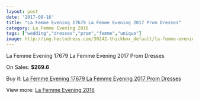 ```yaml
---
layout: post
date: '2017-08-16'
title: "La Femme Evening 17679 La Femme Evening 2017 Prom Dresses"
category: La Femme Evening 2016
tags: ["wedding","dresses","prom","femme","unique"]
image: http://img.hectodress.com/30242-thickbox_default/la-femme-evening-17679-la-femme-evening-2012-prom-dresses.jpg
---
```

La Femme Evening 17679 La Femme Evening 2017 Prom Dresses

On Sales: **$269.6**
<a href="https://www.hectodress.com/la-femme-evening-2013/13910-la-femme-evening-17679-la-femme-evening-2012-prom-dresses.html"><amp-img layout="responsive" width="600" height="600" src="//img.hectodress.com/30242-thickbox_default/la-femme-evening-17679-la-femme-evening-2012-prom-dresses.jpg" alt="La Femme Evening 17679 La Femme Evening 2017 Prom Dresses 0" /></a>
<a href="https://www.hectodress.com/la-femme-evening-2013/13910-la-femme-evening-17679-la-femme-evening-2012-prom-dresses.html"><amp-img layout="responsive" width="600" height="600" src="//img.hectodress.com/30244-thickbox_default/la-femme-evening-17679-la-femme-evening-2012-prom-dresses.jpg" alt="La Femme Evening 17679 La Femme Evening 2017 Prom Dresses 1" /></a>
<a href="https://www.hectodress.com/la-femme-evening-2013/13910-la-femme-evening-17679-la-femme-evening-2012-prom-dresses.html"><amp-img layout="responsive" width="600" height="600" src="//img.hectodress.com/30243-thickbox_default/la-femme-evening-17679-la-femme-evening-2012-prom-dresses.jpg" alt="La Femme Evening 17679 La Femme Evening 2017 Prom Dresses 2" /></a>

Buy it: [La Femme Evening 17679 La Femme Evening 2017 Prom Dresses](https://www.hectodress.com/la-femme-evening-2013/13910-la-femme-evening-17679-la-femme-evening-2012-prom-dresses.html "La Femme Evening 17679 La Femme Evening 2017 Prom Dresses")

View more: [La Femme Evening 2016](https://www.hectodress.com/233-la-femme-evening-2013 "La Femme Evening 2016")